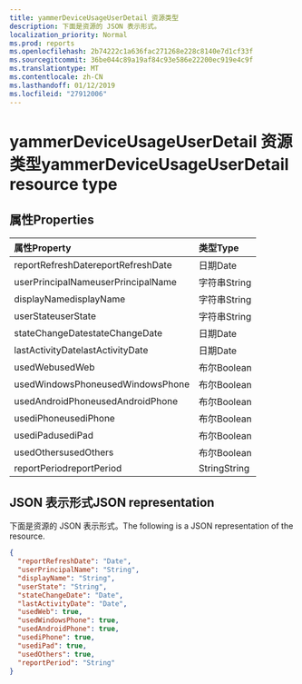 ```yaml
---
title: yammerDeviceUsageUserDetail 资源类型
description: 下面是资源的 JSON 表示形式。
localization_priority: Normal
ms.prod: reports
ms.openlocfilehash: 2b74222c1a636fac271268e228c8140e7d1cf33f
ms.sourcegitcommit: 36be044c89a19af84c93e586e22200ec919e4c9f
ms.translationtype: MT
ms.contentlocale: zh-CN
ms.lasthandoff: 01/12/2019
ms.locfileid: "27912006"
---
```

# <a name="yammerdeviceusageuserdetail-resource-type"></a><span data-ttu-id="dd29f-103">yammerDeviceUsageUserDetail 资源类型</span><span class="sxs-lookup"><span data-stu-id="dd29f-103">yammerDeviceUsageUserDetail resource type</span></span>

## <a name="properties"></a><span data-ttu-id="dd29f-104">属性</span><span class="sxs-lookup"><span data-stu-id="dd29f-104">Properties</span></span>

| <span data-ttu-id="dd29f-105">属性</span><span class="sxs-lookup"><span data-stu-id="dd29f-105">Property</span></span>          | <span data-ttu-id="dd29f-106">类型</span><span class="sxs-lookup"><span data-stu-id="dd29f-106">Type</span></span>    |
| :---------------- | :------ |
| <span data-ttu-id="dd29f-107">reportRefreshDate</span><span class="sxs-lookup"><span data-stu-id="dd29f-107">reportRefreshDate</span></span> | <span data-ttu-id="dd29f-108">日期</span><span class="sxs-lookup"><span data-stu-id="dd29f-108">Date</span></span>    |
| <span data-ttu-id="dd29f-109">userPrincipalName</span><span class="sxs-lookup"><span data-stu-id="dd29f-109">userPrincipalName</span></span> | <span data-ttu-id="dd29f-110">字符串</span><span class="sxs-lookup"><span data-stu-id="dd29f-110">String</span></span>  |
| <span data-ttu-id="dd29f-111">displayName</span><span class="sxs-lookup"><span data-stu-id="dd29f-111">displayName</span></span>       | <span data-ttu-id="dd29f-112">字符串</span><span class="sxs-lookup"><span data-stu-id="dd29f-112">String</span></span>  |
| <span data-ttu-id="dd29f-113">userState</span><span class="sxs-lookup"><span data-stu-id="dd29f-113">userState</span></span>         | <span data-ttu-id="dd29f-114">字符串</span><span class="sxs-lookup"><span data-stu-id="dd29f-114">String</span></span>  |
| <span data-ttu-id="dd29f-115">stateChangeDate</span><span class="sxs-lookup"><span data-stu-id="dd29f-115">stateChangeDate</span></span>   | <span data-ttu-id="dd29f-116">日期</span><span class="sxs-lookup"><span data-stu-id="dd29f-116">Date</span></span>    |
| <span data-ttu-id="dd29f-117">lastActivityDate</span><span class="sxs-lookup"><span data-stu-id="dd29f-117">lastActivityDate</span></span>  | <span data-ttu-id="dd29f-118">日期</span><span class="sxs-lookup"><span data-stu-id="dd29f-118">Date</span></span>    |
| <span data-ttu-id="dd29f-119">usedWeb</span><span class="sxs-lookup"><span data-stu-id="dd29f-119">usedWeb</span></span>           | <span data-ttu-id="dd29f-120">布尔</span><span class="sxs-lookup"><span data-stu-id="dd29f-120">Boolean</span></span> |
| <span data-ttu-id="dd29f-121">usedWindowsPhone</span><span class="sxs-lookup"><span data-stu-id="dd29f-121">usedWindowsPhone</span></span>  | <span data-ttu-id="dd29f-122">布尔</span><span class="sxs-lookup"><span data-stu-id="dd29f-122">Boolean</span></span> |
| <span data-ttu-id="dd29f-123">usedAndroidPhone</span><span class="sxs-lookup"><span data-stu-id="dd29f-123">usedAndroidPhone</span></span>  | <span data-ttu-id="dd29f-124">布尔</span><span class="sxs-lookup"><span data-stu-id="dd29f-124">Boolean</span></span> |
| <span data-ttu-id="dd29f-125">usediPhone</span><span class="sxs-lookup"><span data-stu-id="dd29f-125">usediPhone</span></span>        | <span data-ttu-id="dd29f-126">布尔</span><span class="sxs-lookup"><span data-stu-id="dd29f-126">Boolean</span></span> |
| <span data-ttu-id="dd29f-127">usediPad</span><span class="sxs-lookup"><span data-stu-id="dd29f-127">usediPad</span></span>          | <span data-ttu-id="dd29f-128">布尔</span><span class="sxs-lookup"><span data-stu-id="dd29f-128">Boolean</span></span> |
| <span data-ttu-id="dd29f-129">usedOthers</span><span class="sxs-lookup"><span data-stu-id="dd29f-129">usedOthers</span></span>        | <span data-ttu-id="dd29f-130">布尔</span><span class="sxs-lookup"><span data-stu-id="dd29f-130">Boolean</span></span> |
| <span data-ttu-id="dd29f-131">reportPeriod</span><span class="sxs-lookup"><span data-stu-id="dd29f-131">reportPeriod</span></span>      | <span data-ttu-id="dd29f-132">String</span><span class="sxs-lookup"><span data-stu-id="dd29f-132">String</span></span>  |

## <a name="json-representation"></a><span data-ttu-id="dd29f-133">JSON 表示形式</span><span class="sxs-lookup"><span data-stu-id="dd29f-133">JSON representation</span></span>

<span data-ttu-id="dd29f-134">下面是资源的 JSON 表示形式。</span><span class="sxs-lookup"><span data-stu-id="dd29f-134">The following is a JSON representation of the resource.</span></span>

<!-- {
  "blockType": "resource",
  "@odata.type": "microsoft.graph.yammerDeviceUsageUserDetail"
} -->

```json
{
  "reportRefreshDate": "Date", 
  "userPrincipalName": "String", 
  "displayName": "String", 
  "userState": "String", 
  "stateChangeDate": "Date", 
  "lastActivityDate": "Date", 
  "usedWeb": true, 
  "usedWindowsPhone": true, 
  "usedAndroidPhone": true, 
  "usediPhone": true, 
  "usediPad": true, 
  "usedOthers": true, 
  "reportPeriod": "String"
}
```
